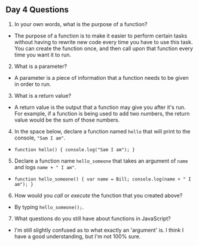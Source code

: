 ## Day 4 Questions

1. In your own words, what is the purpose of a function?
* The purpose of a function is to make it easier to perform certain tasks without having to rewrite new code every time you have to use this task.  You can create the function once, and then call upon that function every time you want it to run.

2. What is a parameter? 
* A parameter is a piece of information that a function needs to be given in order to run.

3. What is a return value?
* A return value is the output that a function may give you after it's run.  For example, if a function is being used to add two numbers, the return value would be the sum of those numbers.

4. In the space below, declare a function named `hello` that will print to the console, `"Sam I am"`.
* `function hello() {
    console.log("Sam I am");
}`

5. Declare a function name `hello_someone` that takes an argument of `name` and logs `name + " I am"`.
* `function hello_someone() {
    var name = Bill;
    console.log(name + " I am");
}`

6. How would you _call_ or _execute_ the function that you created above?
* By typing `hello_someone();`.

7. What questions do you still have about functions in JavaScript?
* I'm still slightly confused as to what exactly an 'argument' is.  I think I have a good understanding, but I'm not 100% sure.

